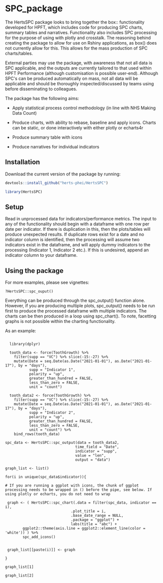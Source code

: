 # SPC_package

The HertsSPC package looks to bring together the box:: functionality developed for HPFT, which includes code for producing SPC charts, summary tables and narratives. Functionality also includes SPC processing for the purpose of using with plotly and crosstalk. The reasoning behind creating the package to allow for use on Rshiny applications, as box() does not currently allow for this. This allows for the mass production of SPC charts/tables.

External parties may use the package, with awareness that not all data is SPC applicable, and the outputs are currently tailored to that used within HPFT Performance (although customisation is possible user-end). Although SPC's can be produced automatically on mass, not all data will be applicable and should be thoroughly inspected/discussed by teams using before disseminating to colleagues.

The package has the following aims:

-   Apply statistical process control methodology (in line with NHS Making Data Count)

-   Produce charts, with ability to rebase, baseline and apply icons. Charts can be static, or done interactively with either plotly or echarts4r

-   Produce summary table with icons

-   Produce narratives for individual indicators

## Installation

Download the current version of the package by running:

``` R
devtools::install_github("herts-phei/HertsSPC")

library(HertsSPC)
```

## Setup

Read in unprocessed data for indicators/performance metrics. The input to any of the functionality should begin with a dataframe with one row per date per indicator. If there is duplication in this, then the plots/tables will produce unexpected results. If duplicate rows exist for a date and no indicator column is identified, then the processing will assume two indicators exist in the dataframe, and will apply dummy indicators to the processing (Indicator 1, Indicator 2 etc.). If this is undesired, append an indicator column to your dataframe.

## Using the package

For more examples, please see vignettes:

```         
?HertsSPC::spc_ouput() 
```

Everything can be produced through the spc_output() function alone. However, if you are producing multiple plots, spc_output() needs to be run first to produce the processed dataframe with multiple indicators. The charts can be then produced in a loop using spc_chart(). To note, facetting graphs is not possible within the charting functionality.

As an example:

```         

  library(dplyr)

  tooth_data <- force(ToothGrowth) %>%
    filter(supp == "VC") %>% slice(-15:-27) %>%
    mutate(Date = seq.Date(as.Date("2021-01-01"), as.Date("2021-01-17"), by = "days"),
           supp = "Indicator 1",
           polarity = "up",
           greater_than_hundred = FALSE,
           less_than_zero = FALSE,
           unit = "count")

  tooth_data2 <- force(ToothGrowth) %>%
    filter(supp == "VC") %>% slice(-15:-27) %>%
    mutate(Date = seq.Date(as.Date("2021-01-01"), as.Date("2021-01-17"), by = "days"),
           supp = "Indicator 2",
           polarity = "up",
           greater_than_hundred = FALSE,
           less_than_zero = FALSE,
           unit = "count") %>%
    bind_rows(tooth_data)

spc_data <- HertsSPC::spc_output(data = tooth_data2, 
                                time_field = "Date",
                                indicator = "supp",
                                value = "len",
                                output = "data")
                     
graph_list <- list()

for(i in unique(spc_data$indicator)){

# If you are running a ggplot with icons, the chunk of ggplot processing needs to be wrapped in () before the pipe, see below. If using plotly or echarts, you do not need to wrap

 graph <- ( HertsSPC::spc_chart(.data = filter(spc_data, indicator == i),
                              .plot_title = i,
                              .base_date_range = NULL, 
                              .package = "ggplot") + 
                              labs(title = "abc") +
        ggplot2::theme(axis.line = ggplot2::element_line(color = 'white')) ) %>%
        spc_add_icons()
        
                              
 graph_list[[paste(i)]] <- graph

}

graph_list[1]

graph_list[2]
                   
```
